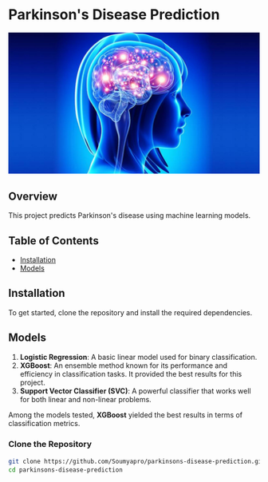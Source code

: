 # Parkinson's Disease Prediction

![Parkinson's Disease](parkinson.jpg)


## Overview

This project predicts Parkinson's disease using machine learning models.

## Table of Contents

- [Installation](#installation)
- [Models](#models)

## Installation

To get started, clone the repository and install the required dependencies.

## Models

1. **Logistic Regression**: A basic linear model used for binary classification.
2. **XGBoost**: An ensemble method known for its performance and efficiency in classification tasks. It provided the best results for this project.
3. **Support Vector Classifier (SVC)**: A powerful classifier that works well for both linear and non-linear problems.

Among the models tested, **XGBoost** yielded the best results in terms of classification metrics.


### Clone the Repository

```bash
git clone https://github.com/Soumyapro/parkinsons-disease-prediction.git
cd parkinsons-disease-prediction
